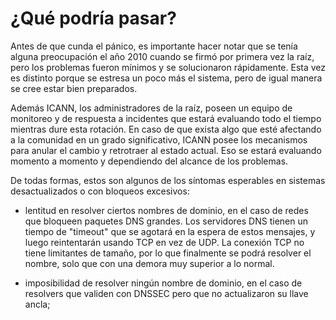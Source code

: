 # ¿Qué podría pasar?

Antes de que cunda el pánico, es importante hacer notar que se tenía alguna preocupación el año 2010 cuando se firmó por primera vez la raíz, pero los problemas fueron mínimos y se solucionaron rápidamente. Esta vez es distinto porque se estresa un poco más el sistema, pero de igual manera se cree estar bien preparados.

Además ICANN, los administradores de la raíz, poseen un equipo de monitoreo y de respuesta a incidentes que estará evaluando todo el tiempo mientras dure esta rotación. En caso de que exista algo que esté afectando a la comunidad en un grado significativo, ICANN posee los mecanismos para anular el cambio y retrotraer al estado actual. Eso se estará evaluando momento a momento y dependiendo del alcance de los problemas.

De todas formas, estos son algunos de los síntomas esperables en sistemas desactualizados o con bloqueos excesivos:

 * lentitud en resolver ciertos nombres de dominio, en el caso de redes que bloqueen paquetes DNS grandes. Los servidores DNS tienen un tiempo de "timeout" que se agotará en la espera de estos mensajes, y luego reintentarán usando TCP en vez de UDP. La conexión TCP no tiene limitantes de tamaño, por lo que finalmente se podrá resolver el nombre, solo que con una demora muy superior a lo normal.

 * imposibilidad de resolver ningún nombre de dominio, en el caso de resolvers que validen con DNSSEC pero que no actualizaron su llave ancla;


